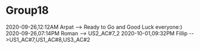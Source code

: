 # Group18
2020-09-26,12:12AM Arpat --> Ready to Go and Good Luck everyone:)
2020-09-26,07:14PM Roman --> US2_AC#7_2
2020-10-01,09:32PM Fillip -->US1_AC#7,US1_AC#8,US3_AC#2 

